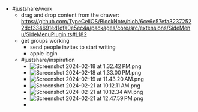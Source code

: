 - #justshare/work
	- drag and drop content from the drawer: https://github.com/TypeCellOS/BlockNote/blob/6ce6e57efa32372522dcf334691ed1dfa0e5ec4a/packages/core/src/extensions/SideMenu/SideMenuPlugin.ts#L182
	- get groups working
		- send people invites to start writing
		- apple login
	- #justshare/inspiration
		- ![Screenshot 2024-02-18 at 1.32.42 PM.png](../assets/Screenshot_2024-02-18_at_1.32.42 PM_1708548534664_0.png)
		- ![Screenshot 2024-02-18 at 1.33.00 PM.png](../assets/Screenshot_2024-02-18_at_1.33.00 PM_1708548540597_0.png)
		- ![Screenshot 2024-02-19 at 11.43.20 AM.png](../assets/Screenshot_2024-02-19_at_11.43.20 AM_1708548546535_0.png)
		- ![Screenshot 2024-02-21 at 10.12.11 AM.png](../assets/Screenshot_2024-02-21_at_10.12.11 AM_1708548552290_0.png)
		- ![Screenshot 2024-02-21 at 10.12.34 AM.png](../assets/Screenshot_2024-02-21_at_10.12.34 AM_1708548557215_0.png)
		- ![Screenshot 2024-02-21 at 12.47.59 PM.png](../assets/Screenshot_2024-02-21_at_12.47.59 PM_1708548561714_0.png)
		-